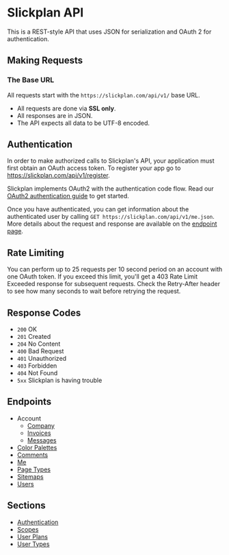 # Slickplan API

This is a REST-style API that uses JSON for serialization and OAuth 2 for authentication.

## Making Requests

### The Base URL

All requests start with the `https://slickplan.com/api/v1/` base URL.

* All requests are done via **SSL only**.
* All responses are in JSON.
* The API expects all data to be UTF-8 encoded.

## Authentication

In order to make authorized calls to Slickplan's API, your application must first obtain an OAuth access token. To register your app go to https://slickplan.com/api/v1/register.

Slickplan implements OAuth2 with the authentication code flow. Read our [OAuth2 authentication guide](./sections/authentication.md) to get started.

Once you have authenticated, you can get information about the authenticated user by calling `GET https://slickplan.com/api/v1/me.json`. More details about the request and response are available on the [endpoint page](./endpoints/me.md).

## Rate Limiting

You can perform up to 25 requests per 10 second period on an account with one OAuth token. If you exceed this limit, you'll get a 403 Rate Limit Exceeded response for subsequent requests. Check the Retry-After header to see how many seconds to wait before retrying the request.

## Response Codes

* `200` OK
* `201` Created
* `204` No Content
* `400` Bad Request
* `401` Unauthorized
* `403` Forbidden
* `404` Not Found
* `5xx` Slickplan is having trouble

## Endpoints

* Account
  * [Company](./endpoints/account/company.md)
  * [Invoices](./endpoints/account/invoices.md)
  * [Messages](./endpoints/account/messages.md)
* [Color Palettes](./endpoints/palettes.md)
* [Comments](./endpoints/comments.md)
* [Me](./endpoints/me.md)
* [Page Types](./endpoints/archetypes.md)
* [Sitemaps](./endpoints/sitemaps.md)
* [Users](./endpoints/users.md)

## Sections

* [Authentication](./sections/authentication.md)
* [Scopes](./sections/scopes.md)
* [User Plans](./endpoints/me.md#user-plans)
* [User Types](./endpoints/me.md#user-types)